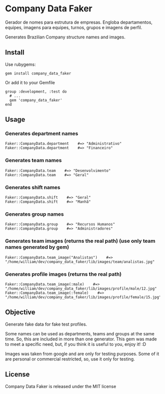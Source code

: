 # Company Data Faker

Gerador de nomes para estrutura de empresas. Engloba departamentos, equipes, imagens para equipes, turnos, grupos e imagens de perfil.

Generates Brazilian Company structure names and images.

## Install

Use rubygems:

    gem install company_data_faker
  
Or add it to your Gemfile

    group :development, :test do
      # ...
      gem 'company_data_faker'
    end

## Usage

### Generates department names

    Faker::CompanyData.department    #=> "Administrativo"
    Faker::CompanyData.department    #=> "Financeiro"

### Generates team names

    Faker::CompanyData.team    #=> "Desenvolvimento"
    Faker::CompanyData.team    #=> "Geral"

### Generates shift names

    Faker::CompanyData.shift    #=> "Geral"
    Faker::CompanyData.shift    #=> "Manhã"

### Generates group names

    Faker::CompanyData.group    #=> "Recursos Humanos"
    Faker::CompanyData.group    #=> "Administradores"

### Generates team images (returns the real path) (use only team names generated by gem)

    Faker::CompanyData.team_image("Analistas")    #=> "/home/william/dev/company_data_faker/lib/images/team/analistas.jpg"

### Generates profile images (returns the real path)

    Faker::CompanyData.team_image(:male)    #=> "/home/william/dev/company_data_faker/lib/images/profile/male/12.jpg"
    Faker::CompanyData.team_image(:female)    #=> "/home/william/dev/company_data_faker/lib/images/profile/female/15.jpg"

## Objective

  Generate fake data for fake test profiles.

  Some names can be used as departments, teams and groups at the same time. So, this are included in more than one generator.
  This gem was made to meet a specific need, but, if you think it is useful to you, enjoy it! :D

  Images was taken from google and are only for testing purposes. Some of it are personal or commercial restricted, so, use it only for testing.

## License

Company Data Faker is released under the MIT license